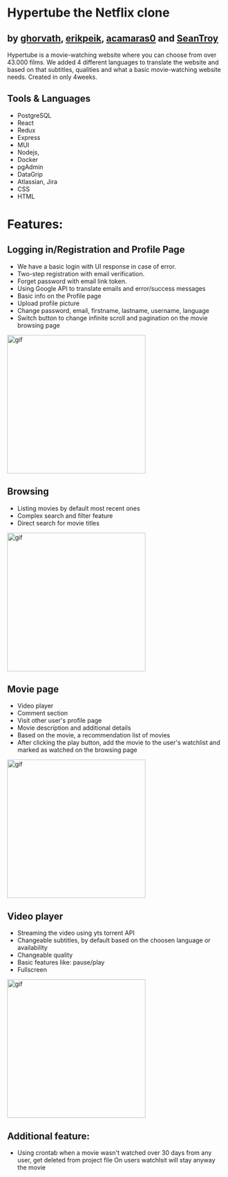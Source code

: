 # Hypertube the Netflix clone

## by [ghorvath](https://github.com/mobahug), [erikpeik](https://github.com/erikpeik), [acamaras0](https://github.com/acamaras0) and [SeanTroy](https://github.com/SeanTroy)

Hypertube is a movie-watching website where you can choose from over 43.000 films.
We added 4 different languages to translate the website and based on that subtitles, qualities and what a basic movie-watching website needs.
Created in only 4weeks.

## Tools & Languages

  - PostgreSQL
  - React
  - Redux
  - Express
  - MUI
  - Nodejs,
  - Docker
  - pgAdmin
  - DataGrip
  - Atlassian, Jira
  - CSS
  - HTML


# Features:

## Logging in/Registration and Profile Page

  - We have a basic login with UI response in case of error.
  - Two-step registration with email verification.
  - Forget password with email link token.
  - Using Google API to translate emails and error/success messages
  - Basic info on the Profile page
  - Upload profile picture
  - Change password, email, firstname, lastname, username, language
  - Switch button to change infinite scroll and pagination on the movie browsing page
  
  
  <div>
    <img height="320em"  src="https://user-images.githubusercontent.com/83179142/202658873-2df0c9f2-3e1c-43da-9aa3-1d2088ce2a1a.gif" alt="gif"/>
  </div>
  
  
  ## Browsing
  
  - Listing movies by default most recent ones
  - Complex search and filter feature
  - Direct search for movie titles


  <div>
    <img height="320em"  src="https://user-images.githubusercontent.com/83179142/202667460-26960950-79a1-47cc-a932-69ba974d253f.gif" alt="gif"/>
  </div>


  ## Movie page
  
  - Video player
  - Comment section
  - Visit other user's profile page
  - Movie description and additional details
  - Based on the movie, a recommendation list of movies
  - After clicking the play button, add the movie to the user's watchlist and marked as watched on the browsing page

  <div>
    <img height="320em"  src="https://user-images.githubusercontent.com/83179142/202673859-8fda9939-d2fc-4f68-a8b9-3a1687e7139d.gif" alt="gif"/>
  </div>


## Video player

  - Streaming the video using yts torrent API
  - Changeable subtitles, by default based on the choosen language or availability
  - Changeable quality
  - Basic features like: pause/play
  - Fullscreen
 
 
  <div>
    <img height="320em" max-width="320em" src="https://user-images.githubusercontent.com/83179142/202702017-ddacdcd1-1e05-4d8d-8d8d-92750eed1d21.gif" alt="gif"/>
  </div>
 
## Additional feature:

  - Using crontab when a movie wasn't watched over 30 days from any user, get deleted from project file
    On users watchlsit will stay anyway the movie
